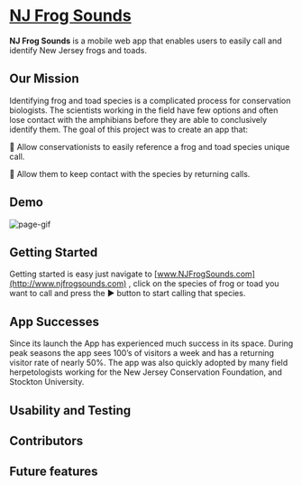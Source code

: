 # [NJ Frog Sounds](http://www.njfrogsounds.com)

**NJ Frog Sounds** is a mobile web app that enables users to easily call and identify New Jersey frogs and toads.

## Our Mission

Identifying frog and toad species is a complicated process for conservation biologists. The scientists working in the field have few options and often lose contact with the amphibians before they are able to conclusively identify them. The goal of this project was to create an app that:

:frog: Allow conservationists to easily reference a frog and toad species unique call.

:frog:  Allow them to keep contact with the species by returning calls.


## Demo
![page-gif](/demo.gif)


## Getting Started
Getting started is easy just navigate to [www.NJFrogSounds.com](http://www.njfrogsounds.com) , click on the species of frog or toad you want to call and press the :arrow_forward: button to start calling that species.


## App Successes
Since its launch the App has experienced much success in its space. During peak seasons the app sees 100’s of visitors a week and has a returning visitor rate of nearly 50%. The app was also quickly adopted by many field herpetologists working for the New Jersey Conservation Foundation, and Stockton University.


## Usability and Testing


## Contributors


## Future features


